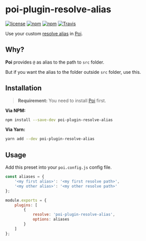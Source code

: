 # poi-plugin-resolve-alias
[![license](https://img.shields.io/github/license/gluons/poi-plugin-resolve-alias.svg?style=flat-square)](./LICENSE)
[![npm](https://img.shields.io/npm/v/poi-plugin-resolve-alias.svg?style=flat-square)](https://www.npmjs.com/package/poi-plugin-resolve-alias)
[![npm](https://img.shields.io/npm/dt/poi-plugin-resolve-alias.svg?style=flat-square)](https://www.npmjs.com/package/poi-plugin-resolve-alias)
[![Travis](https://img.shields.io/travis/gluons/poi-plugin-resolve-alias.svg?style=flat-square)](https://travis-ci.org/gluons/poi-plugin-resolve-alias)

Use your custom [resolve alias](https://webpack.js.org/configuration/resolve/#resolve-alias) in [Poi](https://poi.js.org/).

## Why?

**Poi** provides `@` as alias to the path to `src` folder.

But if you want the alias to the folder outside `src` folder, use this.

## Installation

> **Requirement:** You need to install [Poi](https://github.com/egoist/poi) first.

**Via NPM:**

```bash
npm install --save-dev poi-plugin-resolve-alias
```

**Via Yarn:**

```bash
yarn add --dev poi-plugin-resolve-alias
```

## Usage

Add this preset into your `poi.config.js` config file.

```javascript
const aliases = {
	'<my first alias>': '<my first resolve path>',
	'<my other alias>': '<my other resolve path>'
};

module.exports = {
	plugins: [
		{
			resolve: 'poi-plugin-resolve-alias',
			options: aliases
		}
	]
};
```
